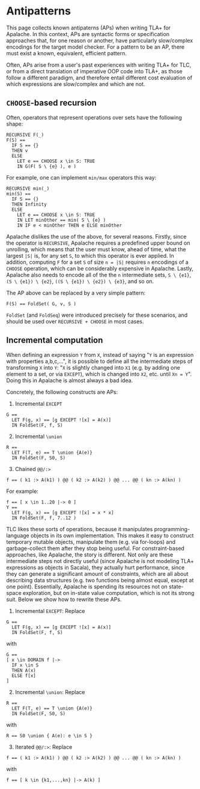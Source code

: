 # Antipatterns

This page collects known antipaterns (APs) when writing TLA+ for Apalache. In this context, APs are syntactic forms or specification approaches that, for one reason or another, have particularly slow/complex encodings for the target model checker. For a pattern to be an AP, there must exist a known, equivalent, efficient pattern. 

Often, APs arise from a user's past experiences with writing TLA+ for TLC, or from a direct translation of imperative OOP code into TLA+, as those follow a different paradigm, and therefore entail different cost evaluation of which expressions are slow/complex and which are not.

## `CHOOSE`-based recursion

Often, operators that represent operations over sets have the following shape:
```tla
RECURSIVE F(_)
F(S) == 
  IF S == {}
  THEN v
  ELSE 
    LET e == CHOOSE x \in S: TRUE
    IN G(F( S \ {e} ), e )
```

For example, one can implement `min/max` operators this way:
```tla
RECURSIVE min(_)
min(S) == 
  IF S == {}
  THEN Infinity
  ELSE 
    LET e == CHOOSE x \in S: TRUE
    IN LET minOther == min( S \ {e} )
    IN IF e < minOther THEN e ELSE minOther 
```

Apalache dislikes the use of the above, for several reasons. Firstly, since the operator is `RECURSIVE`, Apalache requires a predefined upper bound on unrolling, which means that the user must know, ahead of time, what the largest `|S|` is, for any set `S`, to which this operator is ever applied. 
In addition, computing `F` for a set `S` of size `n = |S|` requires `n` encodings of a `CHOOSE` operation, which can be considerably expensive in Apalache.
Lastly, Apalache also needs to encode all of the the `n` intermediate sets, `S \ {e1}`, `(S \ {e1}) \ {e2}`, `((S \ {e1}) \ {e2}) \ {e3}`, and so on.

The AP above can be replaced by a very simple pattern:
```tla
F(S) == FoldSet( G, v, S )
```

`FoldSet` (and `FoldSeq`) were introduced precisely for these scenarios, and should be used over `RECURSIVE + CHOOSE` in most cases.

## Incremental computation
When defining an expression `Y` from `X`, instead of saying "`Y` is an expression with properties a,b,c,...", it is possible to define all the intermediate steps of transforming `X` into `Y`: "`X` is slightly changed into `X1` (e.g. by adding one element to a set, or via `EXCEPT`), which is changed into `X2`, etc. until `Xn = Y`". Doing this in Apalache is almost always a bad idea.

Concretely, the following constructs are APs:
1. Incremental `EXCEPT`
```tla
G ==
  LET F(g, x) == [g EXCEPT ![x] = A(x)]
  IN FoldSet(F, f, S)
```

2. Incremental `\union`
```tla
R ==
  LET F(T, e) == T \union {A(e)}
  IN FoldSet(F, S0, S)
```

3. Chained `@@/:>`
```tla
f == ( k1 :> A(k1) ) @@ ( k2 :> A(k2) ) @@ ... @@ ( kn :> A(kn) ) 
```

For example:
```tla
f == [ x \in 1..20 |-> 0 ]
Y == 
  LET F(g, x) == [g EXCEPT ![x] = x * x]
  IN FoldSet(F, f, 7..12 )
```

TLC likes these sorts of operations, because it manipulates programming-language objects in its own implementation.
This makes it easy to construct temporary mutable objects, manipulate them (e.g. via for-loops) and garbage-collect them after they stop being useful.
For constraint-based approaches, like Apalache, the story is different. Not only are these intermediate steps not directly useful (since Apalache is not modeling TLA+ expressions as objects in Sacala), they actually hurt performance, since they can generate a significant amount of constraints, which are all about describing data structures (e.g. two functions being almost equal, except at one point).
Essentially, Apalache is spending its resources not on state-space exploration, but on in-state value computation, which is not its strong suit.
Below we show how to rewrite these APs.

1. Incremental `EXCEPT`: Replace
```tla
G ==
  LET F(g, x) == [g EXCEPT ![x] = A(x)]
  IN FoldSet(F, f, S)
```
with
```tla
G == 
[ x \in DOMAIN f |->
  IF x \in S
  THEN A(x)
  ELSE f[x]
]
```

2. Incremental `\union`: Replace
  ```tla
  R ==
    LET F(T, e) == T \union {A(e)}
    IN FoldSet(F, S0, S)
  ```
with
```tla
R == S0 \union { A(e): e \in S }
```

3. Iterated `@@/:>`: Replace
```tla
f == ( k1 :> A(k1) ) @@ ( k2 :> A(k2) ) @@ ... @@ ( kn :> A(kn) ) 
```
with
```tla
f == [ k \in {k1,...,kn} |-> A(k) ]
```

